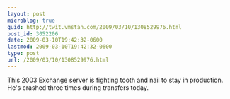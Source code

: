 ```yaml
---
layout: post
microblog: true
guid: http://twit.vmstan.com/2009/03/10/1308529976.html
post_id: 3052206
date: 2009-03-10T19:42:32-0600
lastmod: 2009-03-10T19:42:32-0600
type: post
url: /2009/03/10/1308529976.html
---
```

This 2003 Exchange server is fighting tooth and nail to stay in production. He's crashed three times during transfers today.
